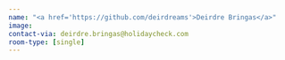 ```yaml
---
name: "<a href='https://github.com/deirdreams'>Deirdre Bringas</a>"
image: 
contact-via: deirdre.bringas@holidaycheck.com
room-type: [single]
---
```


